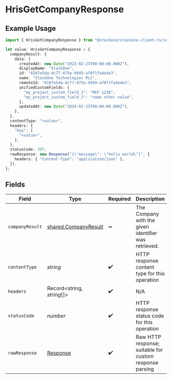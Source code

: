 # HrisGetCompanyResponse

## Example Usage

```typescript
import { HrisGetCompanyResponse } from "@stackone/stackone-client-ts/sdk/models/operations";

let value: HrisGetCompanyResponse = {
  companyResult: {
    data: {
      createdAt: new Date("2023-02-23T00:00:00.000Z"),
      displayName: "StackOne",
      id: "8187e5da-dc77-475e-9949-af0f1fa4e4e3",
      name: "StackOne Technologies PLC",
      remoteId: "8187e5da-dc77-475e-9949-af0f1fa4e4e3",
      unifiedCustomFields: {
        "my_project_custom_field_1": "REF-1236",
        "my_project_custom_field_2": "some other value",
      },
      updatedAt: new Date("2024-02-23T00:00:00.000Z"),
    },
  },
  contentType: "<value>",
  headers: {
    "key": [
      "<value>",
    ],
  },
  statusCode: 307,
  rawResponse: new Response("{\"message\": \"hello world\"}", {
    headers: { "Content-Type": "application/json" },
  }),
};
```

## Fields

| Field                                                                 | Type                                                                  | Required                                                              | Description                                                           |
| --------------------------------------------------------------------- | --------------------------------------------------------------------- | --------------------------------------------------------------------- | --------------------------------------------------------------------- |
| `companyResult`                                                       | [shared.CompanyResult](../../../sdk/models/shared/companyresult.md)   | :heavy_minus_sign:                                                    | The Company with the given identifier was retrieved.                  |
| `contentType`                                                         | *string*                                                              | :heavy_check_mark:                                                    | HTTP response content type for this operation                         |
| `headers`                                                             | Record<string, *string*[]>                                            | :heavy_check_mark:                                                    | N/A                                                                   |
| `statusCode`                                                          | *number*                                                              | :heavy_check_mark:                                                    | HTTP response status code for this operation                          |
| `rawResponse`                                                         | [Response](https://developer.mozilla.org/en-US/docs/Web/API/Response) | :heavy_check_mark:                                                    | Raw HTTP response; suitable for custom response parsing               |